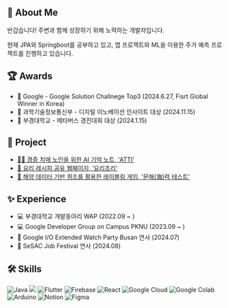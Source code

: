 ## 💭 About Me
반갑습니다! 주변과 함께 성장하기 위해 노력하는 개발자입니다.

현재 JPA와 Springboot를 공부하고 있고, 앱 프로젝트와 ML을 이용한 주가 예측 프로젝트를 진행하고 있습니다.

## 🏆 Awards
- 🏅 Google - Google Solution Challnege Top3 (2024.6.27, Fisrt Global Winner in Korea)
- 🏅 과학기술정보통신부 - 디지털 이노베이션 인사이트 대상 (2024.11.15)
- 🏅 부경대학교 - 메타버스 경진대회 대상 (2024.1.15)

## 📂 Project
- [👵🏻 경증 치매 노인을 위한 AI 기억 노트, ‘ATTI’](https://github.com/H0ngJu/atti)
- [🍳 요리 레시피 공유 웹페이지, ‘요리조리’](https://github.com/pknu-wap/2023_1_Wap_Web_Team6)
- [🌊 해양 데이터 기반 퀴즈를 활용한 레이블링 게임, ‘문해(海)력 테스트’](https://github.com/qkrtnwjd4212/Seapower_test)

## ✨ Experience
- 💻 부경대학교 개발동아리 WAP (2022.09 ~ )
- 💻 Google Developer Group on Campus PKNU (2023.09 ~ )
- 🎤 Google I/O Extended Watch Party Busan 연사 (2024.07)
- 🎤 SeSAC Job Festival 연사 (2024.08)

## 🛠️ Skills
![Java](https://img.shields.io/badge/java-%23ED8B00.svg?style=for-the-badge&logo=openjdk&logoColor=white)  <img src="https://img.shields.io/badge/springboot-6DB33F?style=for-the-badge&logo=springboot&logoColor=white"> 
![Flutter](https://img.shields.io/badge/Flutter-%2302569B.svg?style=for-the-badge&logo=Flutter&logoColor=white) 
![Firebase](https://img.shields.io/badge/firebase-%23039BE5.svg?style=for-the-badge&logo=firebase) 
![React](https://img.shields.io/badge/react-%2320232a.svg?style=for-the-badge&logo=react&logoColor=%2361DAFB) 
![Google Cloud](https://img.shields.io/badge/GoogleCloud-%234285F4.svg?style=for-the-badge&logo=google-cloud&logoColor=white)
![Google Colab](https://img.shields.io/badge/Google%20Colab-%23F9A825.svg?style=for-the-badge&logo=googlecolab&logoColor=white)
![Arduino](https://img.shields.io/badge/-Arduino-00979D?style=for-the-badge&logo=Arduino&logoColor=white)
![Notion](https://img.shields.io/badge/Notion-%23000000.svg?style=for-the-badge&logo=notion&logoColor=white)
![Figma](https://img.shields.io/badge/figma-%23F24E1E.svg?style=for-the-badge&logo=figma&logoColor=white)

